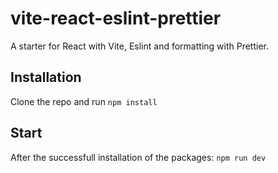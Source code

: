 # vite-react-eslint-prettier
A starter for React with Vite, Eslint and formatting with Prettier.

## Installation

Clone the repo and run `npm install`

## Start

After the successfull installation of the packages: `npm run dev`

